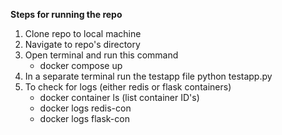 **Steps for running the repo**
1. Clone repo to local machine
2. Navigate to repo's directory
3. Open terminal and run this command
    - docker compose up
4. In a separate terminal run the testapp file
    python testapp.py
5. To check for logs (either redis or flask containers)
    - docker container ls (list container ID's)
    - docker logs redis-con
    - docker logs flask-con
